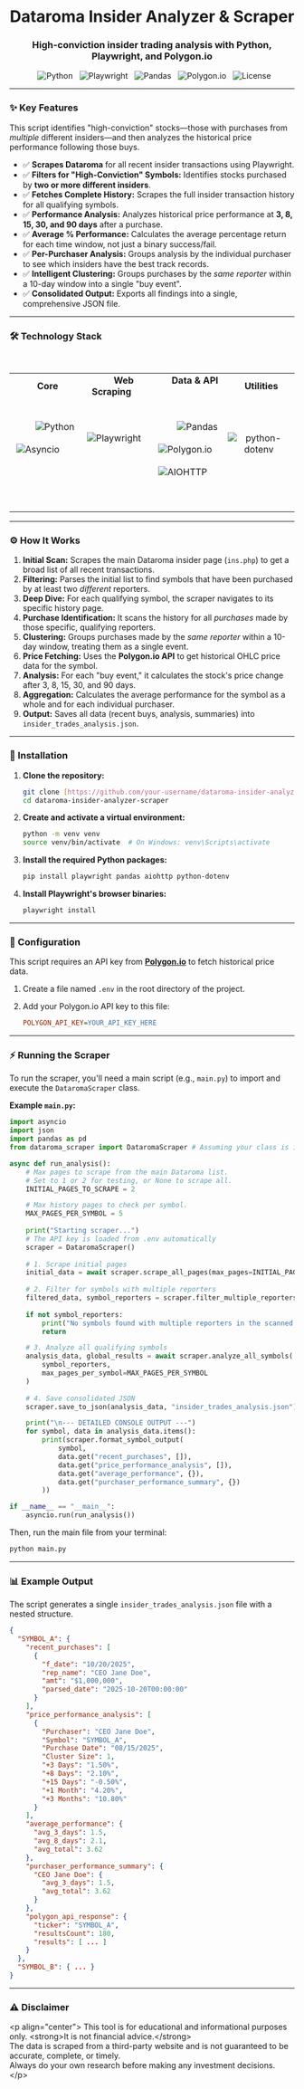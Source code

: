 
<h1 align="center">Dataroma Insider Analyzer & Scraper</h1>
<h3 align="center">High-conviction insider trading analysis with Python, Playwright, and Polygon.io</h3>

<p align="center">
  <img src="https://img.shields.io/badge/Python-3.9+-blue?style=for-the-badge&logo=python&logoColor=white" alt="Python"/>
  <img src="https://img.shields.io/badge/Playwright-2EAD33?style=for-the-badge&logo=playwright&logoColor=white" alt="Playwright"/>
  <img src="https://img.shields.io/badge/Pandas-150458?style=for-the-badge&logo=pandas&logoColor=white" alt="Pandas"/>
  <img src="https://img.shields.io/badge/Polygon.io-5A33D6?style=for-the-badge&logo=polygon&logoColor=white" alt="Polygon.io"/>
  <img src="https://img.shields.io/badge/License-MIT-yellow.svg?style=for-the-badge" alt="License"/>
</p>

---

### ✨ Key Features

This script identifies "high-conviction" stocks—those with purchases from *multiple* different insiders—and then analyzes the historical price performance following those buys.

* ✅ **Scrapes Dataroma** for all recent insider transactions using Playwright.
* ✅ **Filters for "High-Conviction" Symbols:** Identifies stocks purchased by **two or more different insiders**.
* ✅ **Fetches Complete History:** Scrapes the full insider transaction history for all qualifying symbols.
* ✅ **Performance Analysis:** Analyzes historical price performance at **3, 8, 15, 30, and 90 days** after a purchase.
* ✅ **Average % Performance:** Calculates the average percentage return for each time window, not just a binary success/fail.
* ✅ **Per-Purchaser Analysis:** Groups analysis by the individual purchaser to see which insiders have the best track records.
* ✅ **Intelligent Clustering:** Groups purchases by the *same reporter* within a 10-day window into a single "buy event".
* ✅ **Consolidated Output:** Exports all findings into a single, comprehensive JSON file.

---

### 🛠️ Technology Stack

<table width="100%">
  <tr>
    <td align="center" width="25%">
      <strong>Core</strong>
    </td>
    <td align="center" width="25%">
      <strong>Web Scraping</strong>
    </td>
    <td align="center" width="25%">
      <strong>Data & API</strong>
    </td>
    <td align="center" width="25%">
      <strong>Utilities</strong>
    </td>
  </tr>
  <tr>
    <td valign="top">
      <p align="center">
        <img src="https://img.shields.io/badge/Python-3776AB?style=for-the-badge&logo=python&logoColor=white" alt="Python" />
        <img src="https://img.shields.io/badge/Asyncio-3776AB?style=for-the-badge&logo=python&logoColor=white" alt="Asyncio" />
      </p>
    </td>
    <td valign="top">
      <p align="center">
        <img src="https://img.shields.io/badge/Playwright-2EAD33?style=for-the-badge&logo=playwright&logoColor=white" alt="Playwright" />
      </p>
    </td>
    <td valign="top">
      <p align="center">
        <img src="https://img.shields.io/badge/Pandas-150458?style=for-the-badge&logo=pandas&logoColor=white" alt="Pandas" />
        <img src="https://img.shields.io/badge/Polygon.io-5A33D6?style=for-the-badge&logo=polygon&logoColor=white" alt="Polygon.io" />
        <img src="https://img.shields.io/badge/AIOHTTP-2C528B?style=for-the-badge&logo=aiohttp&logoColor=white" alt="AIOHTTP" />
      </p>
    </td>
    <td valign="top">
      <p align="center">
        <img src="https://img.shields.io/badge/dotenv-ECD53F?style=for-the-badge&logo=dotenv&logoColor=black" alt="python-dotenv" />
      </p>
    </td>
  </tr>
</table>

---

### ⚙️ How It Works

1.  **Initial Scan:** Scrapes the main Dataroma insider page (`ins.php`) to get a broad list of all recent transactions.
2.  **Filtering:** Parses the initial list to find symbols that have been purchased by at least two *different* reporters.
3.  **Deep Dive:** For each qualifying symbol, the scraper navigates to its specific history page.
4.  **Purchase Identification:** It scans the history for all *purchases* made by those specific, qualifying reporters.
5.  **Clustering:** Groups purchases made by the *same reporter* within a 10-day window, treating them as a single event.
6.  **Price Fetching:** Uses the **Polygon.io API** to get historical OHLC price data for the symbol.
7.  **Analysis:** For each "buy event," it calculates the stock's price change after 3, 8, 15, 30, and 90 days.
8.  **Aggregation:** Calculates the average performance for the symbol as a whole and for each individual purchaser.
9.  **Output:** Saves all data (recent buys, analysis, summaries) into `insider_trades_analysis.json`.

---

### 🚀 Installation

1.  **Clone the repository:**
    ```bash
    git clone [https://github.com/your-username/dataroma-insider-analyzer-scraper.git](https://github.com/your-username/dataroma-insider-analyzer-scraper.git)
    cd dataroma-insider-analyzer-scraper
    ```

2.  **Create and activate a virtual environment:**
    ```bash
    python -m venv venv
    source venv/bin/activate  # On Windows: venv\Scripts\activate
    ```

3.  **Install the required Python packages:**
    ```bash
    pip install playwright pandas aiohttp python-dotenv
    ```

4.  **Install Playwright's browser binaries:**
    ```bash
    playwright install
    ```

---

### 🔑 Configuration

This script requires an API key from **[Polygon.io](https://polygon.io/)** to fetch historical price data.

1.  Create a file named `.env` in the root directory of the project.
2.  Add your Polygon.io API key to this file:

    ```ini
    POLYGON_API_KEY=YOUR_API_KEY_HERE
    ```

---

### ⚡ Running the Scraper

To run the scraper, you'll need a main script (e.g., `main.py`) to import and execute the `DataromaScraper` class.

**Example `main.py`:**

```python
import asyncio
import json
import pandas as pd
from dataroma_scraper import DataromaScraper # Assuming your class is in dataroma_scraper.py

async def run_analysis():
    # Max pages to scrape from the main Dataroma list.
    # Set to 1 or 2 for testing, or None to scrape all.
    INITIAL_PAGES_TO_SCRAPE = 2 

    # Max history pages to check per symbol.
    MAX_PAGES_PER_SYMBOL = 5 
    
    print("Starting scraper...")
    # The API key is loaded from .env automatically
    scraper = DataromaScraper()
    
    # 1. Scrape initial pages
    initial_data = await scraper.scrape_all_pages(max_pages=INITIAL_PAGES_TO_SCRAPE)
    
    # 2. Filter for symbols with multiple reporters
    filtered_data, symbol_reporters = scraper.filter_multiple_reporters(initial_data)
    
    if not symbol_reporters:
        print("No symbols found with multiple reporters in the scanned pages.")
        return

    # 3. Analyze all qualifying symbols
    analysis_data, global_results = await scraper.analyze_all_symbols(
        symbol_reporters, 
        max_pages_per_symbol=MAX_PAGES_PER_SYMBOL
    )
    
    # 4. Save consolidated JSON
    scraper.save_to_json(analysis_data, "insider_trades_analysis.json")

    print("\n--- DETAILED CONSOLE OUTPUT ---")
    for symbol, data in analysis_data.items():
        print(scraper.format_symbol_output(
            symbol,
            data.get("recent_purchases", []),
            data.get("price_performance_analysis", []),
            data.get("average_performance", {}),
            data.get("purchaser_performance_summary", {})
        ))

if __name__ == "__main__":
    asyncio.run(run_analysis())
````

Then, run the main file from your terminal:

```bash
python main.py
```

-----

### 📊 Example Output

The script generates a single `insider_trades_analysis.json` file with a nested structure.

```json
{
  "SYMBOL_A": {
    "recent_purchases": [
      {
        "f_date": "10/20/2025",
        "rep_name": "CEO Jane Doe",
        "amt": "$1,000,000",
        "parsed_date": "2025-10-20T00:00:00"
      }
    ],
    "price_performance_analysis": [
      {
        "Purchaser": "CEO Jane Doe",
        "Symbol": "SYMBOL_A",
        "Purchase Date": "08/15/2025",
        "Cluster Size": 1,
        "+3 Days": "1.50%",
        "+8 Days": "2.10%",
        "+15 Days": "-0.50%",
        "+1 Month": "4.20%",
        "+3 Months": "10.80%"
      }
    ],
    "average_performance": {
      "avg_3_days": 1.5,
      "avg_8_days": 2.1,
      "avg_total": 3.62
    },
    "purchaser_performance_summary": {
      "CEO Jane Doe": {
        "avg_3_days": 1.5,
        "avg_total": 3.62
      }
    },
    "polygon_api_response": {
      "ticker": "SYMBOL_A",
      "resultsCount": 180,
      "results": [ ... ]
    }
  },
  "SYMBOL_B": { ... }
}
```

-----

### ⚠️ Disclaimer

\<p align="center"\>
This tool is for educational and informational purposes only. \<strong\>It is not financial advice.\</strong\><br>
The data is scraped from a third-party website and is not guaranteed to be accurate, complete, or timely.<br>
Always do your own research before making any investment decisions.
\</p\>

```
